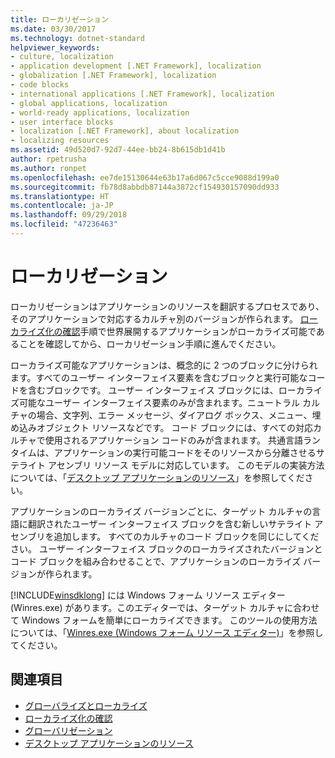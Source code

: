 ```yaml
---
title: ローカリゼーション
ms.date: 03/30/2017
ms.technology: dotnet-standard
helpviewer_keywords:
- culture, localization
- application development [.NET Framework], localization
- globalization [.NET Framework], localization
- code blocks
- international applications [.NET Framework], localization
- global applications, localization
- world-ready applications, localization
- user interface blocks
- localization [.NET Framework], about localization
- localizing resources
ms.assetid: 49d520d7-92d7-44ee-bb24-8b615db1d41b
author: rpetrusha
ms.author: ronpet
ms.openlocfilehash: ee7de15130644e63b17a6d067c5cce9088d199a0
ms.sourcegitcommit: fb78d8abbdb87144a3872cf154930157090dd933
ms.translationtype: HT
ms.contentlocale: ja-JP
ms.lasthandoff: 09/29/2018
ms.locfileid: "47236463"
---
```

# <a name="localization"></a>ローカリゼーション
ローカリゼーションはアプリケーションのリソースを翻訳するプロセスであり、そのアプリケーションで対応するカルチャ別のバージョンが作られます。 [ローカライズ化の確認](../../../docs/standard/globalization-localization/localizability-review.md)手順で世界展開するアプリケーションがローカライズ可能であることを確認してから、ローカリゼーション手順に進んでください。  
  
 ローカライズ可能なアプリケーションは、概念的に 2 つのブロックに分けられます。すべてのユーザー インターフェイス要素を含むブロックと実行可能なコードを含むブロックです。 ユーザー インターフェイス ブロックには、ローカライズ可能なユーザー インターフェイス要素のみが含まれます。ニュートラル カルチャの場合、文字列、エラー メッセージ、ダイアログ ボックス、メニュー、埋め込みオブジェクト リソースなどです。 コード ブロックには、すべての対応カルチャで使用されるアプリケーション コードのみが含まれます。 共通言語ランタイムは、アプリケーションの実行可能コードをそのリソースから分離させるサテライト アセンブリ リソース モデルに対応しています。 このモデルの実装方法については、「[デスクトップ アプリケーションのリソース](../../../docs/framework/resources/index.md)」を参照してください。  
  
 アプリケーションのローカライズ バージョンごとに、ターゲット カルチャの言語に翻訳されたユーザー インターフェイス ブロックを含む新しいサテライト アセンブリを追加します。 すべてのカルチャのコード ブロックを同じにしてください。 ユーザー インターフェイス ブロックのローカライズされたバージョンとコード ブロックを組み合わせることで、アプリケーションのローカライズ バージョンが作られます。  
  
 [!INCLUDE[winsdklong](../../../includes/winsdklong-md.md)] には Windows フォーム リソース エディター (Winres.exe) があります。このエディターでは、ターゲット カルチャに合わせて Windows フォームを簡単にローカライズできます。 このツールの使用方法については、「[Winres.exe (Windows フォーム リソース エディター)](../../../docs/framework/tools/winres-exe-windows-forms-resource-editor.md)」を参照してください。  
  
## <a name="see-also"></a>関連項目

- [グローバライズとローカライズ](../../../docs/standard/globalization-localization/index.md)  
- [ローカライズ化の確認](../../../docs/standard/globalization-localization/localizability-review.md)  
- [グローバリゼーション](../../../docs/standard/globalization-localization/globalization.md)  
- [デスクトップ アプリケーションのリソース](../../../docs/framework/resources/index.md)
